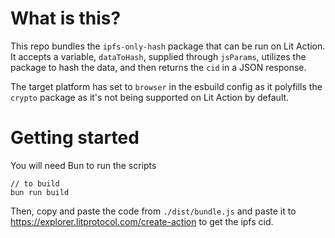 # What is this?

This repo bundles the `ipfs-only-hash` package that can be run on Lit Action. It accepts a variable, `dataToHash`, supplied through `jsParams`, utilizes the package to hash the data, and then returns the `cid` in a JSON response.

The target platform has set to `browser` in the esbuild config as it polyfills the `crypto` package as it's not being supported on Lit Action by default.

# Getting started

You will need Bun to run the scripts

```
// to build
bun run build
```

Then, copy and paste the code from `./dist/bundle.js` and paste it to https://explorer.litprotocol.com/create-action to get the ipfs cid.